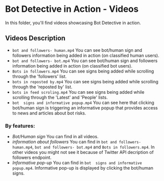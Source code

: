 # Bot Detective in Action - Videos

In this folder, you'll find videos showcasing Bot Detective in action.

## Videos Description
- `bot and followers- human.mp4` You can see bot/human sign and followers information being added in action (on classified human users).
- `bot and followers- bot.mp4` You can see bot/human sign and followers information being added in action (on classified bot users).
- `Bots in followers.mp4` You can see signs being added while scrolling through the 'followers' list.
- `bots in reposted by.mp4` You can see signs being added while scrolling through the 'reposted by' list.
- `bots in feed scroling.mp4` You can see signs being added while scrolling through the 'Latest' and 'People' lists.
- `bot  signs and informative popup.mp4` You can see here that clicking bot/human sign is triggering an informative popup that provides access to news and articles about bot risks.

### By features:
- *Bot/Human sign* You can find in all videos.
- *information about followers* You can find in `bot and followers- human.mp4`, `bot and followers- bot.mp4` and `Bots in followers.mp4`. In other videos you might not see it because of Twitter API decription of followers endpoint.
- *Informative pop-up* You can find in `bot  signs and informative popup.mp4`. Informative pop-up is displayed by clicking the bot/human signs.
